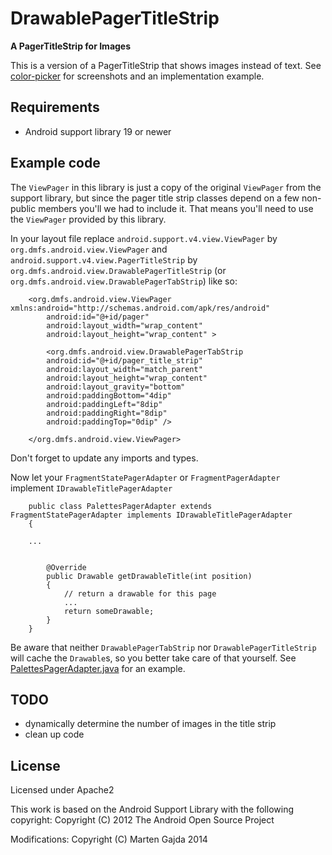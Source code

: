 # DrawablePagerTitleStrip

__A PagerTitleStrip for Images__

This is a version of a PagerTitleStrip that shows images instead of text. See [color-picker](https://github.com/dmfs/color-picker) for screenshots and an implementation example.

## Requirements

* Android support library 19 or newer

## Example code

The `ViewPager` in this library is just a copy of the original `ViewPager` from the support library, but since the pager title strip classes depend on a
few non-public members you'll we had to include it. That means you'll need to use the `ViewPager` provided by this library.

In your layout file replace `android.support.v4.view.ViewPager` by `org.dmfs.android.view.ViewPager` and `android.support.v4.view.PagerTitleStrip` by `org.dmfs.android.view.DrawablePagerTitleStrip` (or `org.dmfs.android.view.DrawablePagerTabStrip`) like so:


		<org.dmfs.android.view.ViewPager xmlns:android="http://schemas.android.com/apk/res/android"
		    android:id="@+id/pager"
		    android:layout_width="wrap_content"
		    android:layout_height="wrap_content" >

		    <org.dmfs.android.view.DrawablePagerTabStrip
			android:id="@+id/pager_title_strip"
			android:layout_width="match_parent"
			android:layout_height="wrap_content"
			android:layout_gravity="bottom"
			android:paddingBottom="4dip"
			android:paddingLeft="8dip"
			android:paddingRight="8dip"
			android:paddingTop="0dip" />

		</org.dmfs.android.view.ViewPager>

Don't forget to update any imports and types.

Now let your `FragmentStatePagerAdapter` or `FragmentPagerAdapter` implement `IDrawableTitlePagerAdapter`

		public class PalettesPagerAdapter extends FragmentStatePagerAdapter implements IDrawableTitlePagerAdapter
		{

		...


			@Override
			public Drawable getDrawableTitle(int position)
			{
				// return a drawable for this page
				...
				return someDrawable;
			}
		}

Be aware that neither `DrawablePagerTabStrip` nor `DrawablePagerTitleStrip` will cache the `Drawable`s, so you better take care of that yourself. See [PalettesPagerAdapter.java](https://github.com/dmfs/color-picker/blob/master/src/org/dmfs/android/colorpicker/PalettesPagerAdapter.java) for an example.


## TODO

* dynamically determine the number of images in the title strip
* clean up code

## License

Licensed under Apache2

This work is based on the Android Support Library with the following copyright:
Copyright (C) 2012 The Android Open Source Project

Modifications:
Copyright (C) Marten Gajda 2014

